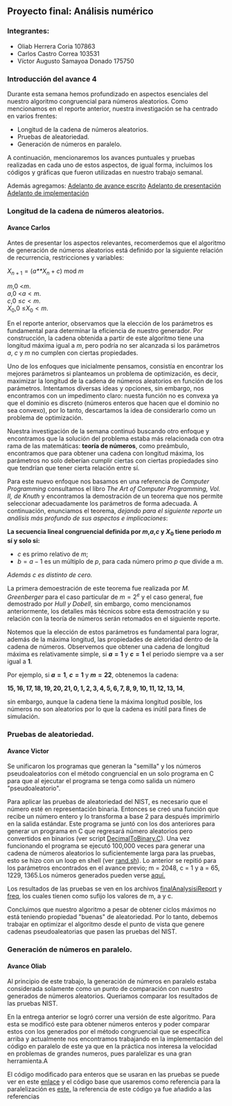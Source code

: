 Proyecto final: Análisis numérico
---------------------------------

### Integrantes:

-   Oliab Herrera Coria 107863
-   Carlos Castro Correa 103531
-   Víctor Augusto Samayoa Donado 175750

### Introducción del avance 4

Durante esta semana hemos profundizado en aspectos esenciales del
nuestro algoritmo congruencial para números aleatorios. Como mencionamos
en el reporte anterior, nuestra investigación se ha centrado en varios
frentes:

-   Longitud de la cadena de números aleatorios.
-   Pruebas de aleatoriedad.
-   Generación de números en paralelo.

A continuación, mencionaremos los avances puntuales y pruebas realizadas
en cada uno de estos aspectos, de igual forma, incluimos los códigos y
gráficas que fueron utilizadas en nuestro trabajo semanal.

Además agregamos:
[Adelanto de avance escrito](https://drive.google.com/open?id=1eNuVrLHSqpCU5S-ioY034zv_03jCJysL)
[Adelanto de presentación](https://drive.google.com/open?id=1Fwx4zHhlSrEhpZWHnoax7to2N7cjp5r-)
[Adelanto de implementación](https://github.com/oliab/analisis-numerico-computo-cientifico/tree/mno-2018-1/proyecto_final/proyectos/equipos/equipo_12/avance_08_05_18/Codigo)

### Longitud de la cadena de números aleatorios.

#### Avance Carlos

Antes de presentar los aspectos relevantes, recomerdemos que el
algoritmo de generación de números aleatorios está definido por la
siguiente relación de recurrencia, restricciones y variables:

*X*<sub>*n* + 1</sub> = (*a**X*<sub>*n*</sub> + *c*) mod *m*

*m*,0 &lt;*m*.  
*a*,0 &lt;*a* &lt; *m*.  
*c*,0 ≤*c* &lt; *m*.  
*X*<sub>0</sub>,0 ≤*X*<sub>0</sub> &lt; *m*.

En el reporte anterior, observamos que la elección de los parámetros es
fundamental para determinar la eficiencia de nuestro generador. Por
construcción, la cadena obtenida a partir de este algoritmo tiene una
longitud máxima igual a *m*, pero podría no ser alcanzada si los
parámetros *a*, *c* y *m* no cumplen con ciertas propiedades.

Uno de los enfoques que inicialmente pensamos, consistía en encontrar
los mejores parámetros si planteamos un problema de optimización, es
decir, maximizar la longitud de la cadena de números aleatorios en
función de los parámetros. Intentamos diversas ideas y opciones, sin
embargo, nos encontramos con un impedimento claro: nuesta función no es
convexa ya que el dominio es discreto (números enteros que hacen que el
dominio no sea convexo), por lo tanto, descartamos la idea de
considerarlo como un problema de optimización.

Nuestra investigación de la semana continuó buscando otro enfoque y
encontramos que la solución del problema estaba más relacionada con otra
rama de las matemáticas: **teoría de números**, como preámbulo,
encontramos que para obtener una cadena con longitud máxima, los
parámetros no solo deberían cumplir ciertas con ciertas propiedades sino
que tendrían que tener cierta relación entre sí.

Para este nuevo enfoque nos basamos en una referencia de *Computer
Programming* consultamos el libro *The Art of Computer Programming, Vol.
II, de Knuth* y encontramos la demostración de un teorema que nos
permite seleccionar adecuadamente los parámetros de forma adecuada. A
continuación, enunciamos el teorema, *dejando para el siguiente reporte
un análisis más profundo de sus aspectos e implicaciones*:

**La secuencia lineal congruencial definida por *m*,*a*,*c* y
*X*<sub>0</sub> tiene periodo *m* sí y solo si:**

-   *c* es primo relativo de *m*;
-   *b* = *a* − 1 es un múltiplo de *p*, para cada número primo *p* que
    divide a m.

*Además c es distinto de cero.*

La primera demoestración de este teorema fue realizada por *M.
Greenberger* para el caso particular de *m* = 2<sup>*e*</sup> y el caso
general, fue demostrado por *Hull y Dobell*, sin embargo, como
mencionamos anteriormente, los detalles más técnicos sobre esta
demostración y su relación con la teoría de números serán retomados en
el siguiente reporte.

Notemos que la elección de estos parámetros es fundamental para lograr,
además de la máxima longitud, las propiedades de aletoridad dentro de la
cadena de números. Observemos que obtener una cadena de longitud máxima
es relativamente simple, si ***a* = 1** y ***c* = 1** el periodo siempre
va a ser igual a **1**.

Por ejemplo, si ***a* = 1**, ***c* = 1** y ***m* = 22**, obtenemos la
cadena:

**15, 16, 17, 18, 19, 20, 21, 0, 1, 2, 3, 4, 5, 6, 7, 8, 9, 10, 11, 12, 13, 14**,

sin embargo, aunque la cadena tiene la máxima longitud posible, los
números no son aleatorios por lo que la cadena es inútil para fines de
simulación.

### Pruebas de aleatoriedad.

#### Avance Victor

Se unificaron los programas que generan la "semilla" y los números
pseudoaleatorios con el método congruencial en un solo programa en C
para que al ejecutar el programa se tenga como salida un número
"pseudoaleatorio".

Para aplicar las pruebas de aleatoriedad del NIST, es necesario que el
número esté en representación binaria. Entonces se creó una función que
recibe un número entero y lo transforma a base 2 para después imprimirlo
en la salida estándar. Este programa se juntó con los dos anteriores
para generar un programa en C que regresará número aleatorios pero
convertidos en binarios (ver script [DecimalToBinary.C](https://github.com/oliab/analisis-numerico-computo-cientifico/blob/mno-2018-1/proyecto_final/proyectos/equipos/equipo_12/avance_08_05_18/Codigo/DecimalToBinary.c)). Una vez
funcionando el programa se ejecutó 100,000 veces para generar una cadena
de números aleatorios lo suficientemente larga para las pruebas, esto se
hizo con un loop en shell (ver [rand.sh](https://github.com/oliab/analisis-numerico-computo-cientifico/blob/mno-2018-1/proyecto_final/proyectos/equipos/equipo_12/avance_08_05_18/Codigo/rand.sh)). Lo anterior se repitió para los
parámetros encontrados en el avance previo; m = 2048, c = 1 y a = 65,
1229, 1365.Los números generados pueden verse 
[aquí.](https://drive.google.com/open?id=1Z0nml_4Wi3uibX9EH4U5GGJZt0T1J6vm)

Los resultados de las pruebas se ven en los archivos
[finalAnalysisiReport](https://drive.google.com/open?id=17OI55U7bqcRxCqyJjQgVzoUzSvfXxKt7)
y
[freq](https://drive.google.com/open?id=1s9MvT_l9cFVe8oieFW1cTYpbG2nirlxp),
los cuales tienen como sufijo los valores de m, a y c.

Concluimos que nuestro algoritmo a pesar de obtener ciclos máximos no
está teniendo propiedad "buenas" de aleatoriedad. Por lo tanto, debemos
trabajar en optimizar el algoritmo desde el punto de vista que genere
cadenas pseudoaleatorias que pasen las pruebas del NIST.

### Generación de números en paralelo.

#### Avance Oliab

Al principio de este trabajo, la generación de números en paralelo
estaba considerada solamente como un punto de comparación con nuestro
generados de números aleatorios. Queriamos comparar los resultados de
las pruebas NIST.

En la entrega anterior se logró correr una versión de este algoritmo.
Para esta se modificó este para obtener números enteros y poder comparar
estos con los generados por el método congruencial que se especifíca
arriba y actualmente nos encontramos trabajando en la implementación del
código en paralelo de este ya que en la práctica nos interesa la
velocidad en problemas de grandes numeros, pues paralelizar es una gran
herramienta.A

El código modificado para enteros que se usaran en las pruebas se puede
ver en este [enlace](https://github.com/oliab/analisis-numerico-computo-cientifico/blob/mno-2018-1/proyecto_final/proyectos/equipos/equipo_12/avance_08_05_18/Codigo/random_MT.c) y   el código base que usaremos
como referencia para la paralelización es [este.](https://github.com/oliab/analisis-numerico-computo-cientifico/blob/mno-2018-1/proyecto_final/proyectos/equipos/equipo_12/avance_08_05_18/Codigo/numeros_paralell.c) la referencia de este código ya fue añadido a las referencias 